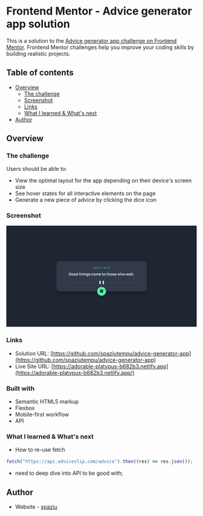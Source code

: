 # Frontend Mentor - Advice generator app solution

This is a solution to the [Advice generator app challenge on Frontend Mentor](https://www.frontendmentor.io/challenges/advice-generator-app-QdUG-13db). Frontend Mentor challenges help you improve your coding skills by building realistic projects.

## Table of contents

- [Overview](#overview)
  - [The challenge](#the-challenge)
  - [Screenshot](#screenshot)
  - [Links](#links)
  - [What I learned & What's next](#what-i-learned)
- [Author](#author)

## Overview

### The challenge

Users should be able to:

- View the optimal layout for the app depending on their device's screen size
- See hover states for all interactive elements on the page
- Generate a new piece of advice by clicking the dice icon

### Screenshot

![](./images/screenshot.jpg)

### Links

- Solution URL: [https://github.com/spaziutempu/advice-generator-app](https://github.com/spaziutempu/advice-generator-app)
- Live Site URL: [https://adorable-platypus-b682b3.netlify.app](https://adorable-platypus-b682b3.netlify.app/)

### Built with

- Semantic HTML5 markup
- Flexbox
- Mobile-first workflow
- API

### What I learned & What's next

- How to re-use fetch

```js
fetch("https://api.adviceslip.com/advice").then((res) => res.json());
```

- need to deep dive into API to be good with;

## Author

- Website - [spaziu](https://github.com/spaziutempu)
